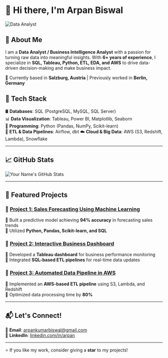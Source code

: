 # 👋 Hi there, I'm Arpan Biswal  

![Data Analyst](https://source.unsplash.com/1600x400/?data,technology,analytics)  

## 🚀 About Me  
I am a **Data Analyst / Business Intelligence Analyst** with a passion for turning raw data into meaningful insights. With **6+ years of experience**, I specialize in **SQL, Tableau, Python, ETL, EDA, and AWS** to drive data-driven decision-making and make business impact.   

📍 Currently based in **Salzburg, Austria** | Previously worked in **Berlin, Germany**  

## 🔧 Tech Stack  
🛢 **Databases**: SQL (PostgreSQL, MySQL, SQL Server)  
📊 **Data Visualization**: Tableau, Power BI, Matplotlib, Seaborn  
🐍 **Programming**: Python (Pandas, NumPy, Scikit-learn)  
🔄 **ETL & Data Pipelines**: Airflow, dbt 
☁️ **Cloud & Big Data**: AWS (S3, Redshift, Lambda), Snowflake  

---

## 📈 GitHub Stats  
![Your Name's GitHub Stats](https://github-readme-stats.vercel.app/api?username=YourGitHubUsername&show_icons=true&theme=radical)  

---

## 📂 Featured Projects  
### 🔹 [Project 1: Sales Forecasting Using Machine Learning](https://github.com/yourusername/project1)  
🔹 Built a predictive model achieving **94% accuracy** in forecasting sales trends  
🔹 Utilized **Python, Pandas, Scikit-learn, and SQL**  

### 🔹 [Project 2: Interactive Business Dashboard](https://github.com/yourusername/project2)  
🔹 Developed a **Tableau dashboard** for business performance monitoring  
🔹 Integrated **SQL-based ETL pipelines** for real-time data updates  

### 🔹 [Project 3: Automated Data Pipeline in AWS](https://github.com/yourusername/project3)  
🔹 Implemented an **AWS-based ETL pipeline** using S3, Lambda, and Redshift  
🔹 Optimized data processing time by **80%**  

---

## 📬 Let's Connect!  
📧 **Email**: arpankumarbiswal@gmail.com  
💼 **LinkedIn**: [linkedin.com/in/arpan](https://www.linkedin.com/in/arpan-biswal-4a7169215/) 

---

⭐ If you like my work, consider giving a **star** to my projects!  
